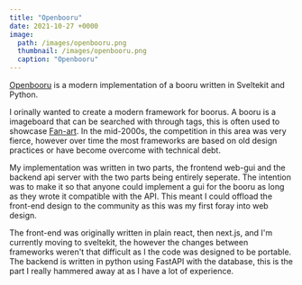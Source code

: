 ```yaml
---
title: "Openbooru"
date: 2021-10-27 +0000
image: 
  path: /images/openbooru.png
  thumbnail: /images/openbooru.png
  caption: "Openbooru"
---
```


[Openbooru](https://openbooru.org) is a modern implementation of a booru written in Sveltekit and Python.

I orinally wanted to create a modern framework for boorus. A booru is a imageboard that can be searched with through tags, this is often used to showcase [Fan-art](https://booru.newblood.games/post/list). In the mid-2000s, the competition in this area was very fierce, however over time the most frameworks are based on old design practices or have become overcome with technical debt.

My implementation was written in two parts, the frontend web-gui and the backend api server with the two parts being entirely seperate. The intention was to make it so that anyone could implement a gui for the booru as long as they wrote it compatible with the API. This meant I could offload the front-end design to the community as this was my first foray into web design.

The front-end was originally written in plain react, then next.js, and I'm currently moving to sveltekit, the however the changes between frameworks weren't that difficult as I the code was designed to be portable. The backend is written in python using FastAPI with the database, this is the part I really hammered away at as I have a lot of experience.
